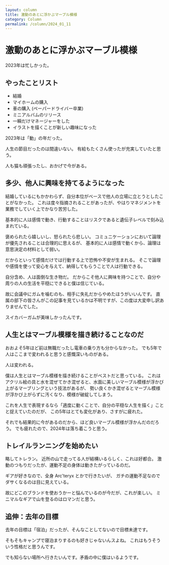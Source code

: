 ```yaml
---
layout: column
title: 激動のあとに浮かぶマーブル模様
category: Column
permalink: /column/2024_01_11
---
```


# 激動のあとに浮かぶマーブル模様

2023年は忙しかった。

## やったことリスト

- 結婚
- マイホームの購入
- 車の購入 (ペーパードライバー卒業)
- ミニアルバムのリリース
- 一瞬だけマネージャーをした
- イラストを描くことが新しい趣味になった

2023年は「動」の年だった。

人生の節目だったのは間違いない。
有給もたくさん使ったが充実していたと思う。

人も猫も頑張ったし、おかげで今がある。

## 多少、他人に興味を持てるようになった

結婚しているにもかかわらず、自分本位がベースで他人の立場に立とうとしたことがなかった。
これは度々指摘されることがあったが、やはりマネジメントを業務でしていく上でかなり苦労した。

基本的に人は感情で動き、行動することはリスクであると遺伝子レベルで刻み込まれている。

褒められたら嬉しいし、怒られたら悲しい。
コミュニケーションにおいて論理が優先されることは合理的に思えるが、
基本的に人は感情で動くから、論理は意思決定の材料として弱い。

だからといって感情だけでは行動する上で恐怖や不安が生まれる。
そこで論理や感情を使って安心を与えて、納得してもらうことで人は行動できる。

自分含め、人は面倒な生き物だ。
だからこそ他人に興味を持つことで、自分や周りの人の生活を平穏にできると僕は信じている。

故に会議中にガムを噛むのも、相手に失礼だからやめたほうがいいんです。
直属の部下の皆さんがこの記事を見ているかは不明ですが、この度は大変申し訳ありませんでした。

スイカバーガムが美味しかったんです。

## 人生とはマーブル模様を描き続けることなのだ

おおよそ5年ほど前は無職だったし電車の乗り方も分からなかった。
でも5年で人はここまで変われると思うと感慨深いものがある。

人は変われる。

僕は人生とはマーブル模様を描き続けることがベストだと思っている。
これはアクリル絵の具と水を混ぜてかき混ぜると、水面に美しいマーブル模様が浮かび上がるマーブリングという技法があるが、
勢い良くかき混ぜるとマーブル模様が浮かび上がらずに汚くなり、模様が破綻してしまう。

これを人生で表現するなら「適度に動くことで、自分の平穏な人生を描く」ことと捉えていたのだが、
この5年はとても変化があり、さすがに疲れた。

それでも結果的に今があるのだから、ほど良いマーブル模様が浮かんだのだろう。
でも疲れたので、2024年は落ち着こうと思う。

## トレイルランニングを始めたい

略してトレラン。
近所の山で走ってる人が結構いるらしく、これは好都合。
激動のつもりだったが、運動不足の身体は動きたがっているのだ。

ギアが好きなので、全身 Arc'teryx とかで行きたいが、
ガチの運動不足なのでダサくなるのは目に見えている。

故にどこのブランドを使おうかーと悩んでいるのが今だが、これが楽しい。
ミニマルなギアで山を登るのはロマンだと思う。

## 追伸：去年の目標

去年の目標は「宿泊」だったが、そんなことしてないので目標未達です。

そもそもキャンプで寝泊まりするのも好きじゃないんスよね。
これはもうそういう性格だと思うんです。

でも知らない場所へ行きたいんです。矛盾の中に僕はいるようです。

